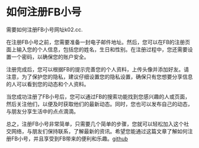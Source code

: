# 如何注册FB小号

需要如何注册FB小号网址k02.cc.

在注册FB小号之前，您需要准备一封电子邮件地址。然后，您可以在FB的注册页面上输入您的个人信息，包括您的姓名，生日和性别。在注册过程中，您还需要设置一个密码，以确保您的账户安全。

注册完成后，您可以根据FB的提示完善您的个人资料，上传头像并添加好友。请注意，为了保护您的隐私，建议仔细设置您的隐私设置，确保只有您想要分享信息的人可以看到您的动态和个人资料。

当您成功注册了FB小号后，您可以通过FB的搜索功能找到您感兴趣的人或页面，然后关注他们，以便及时获取他们的最新动态。同时，您也可以发布自己的动态，与朋友分享生活中的点点滴滴。

总之，注册FB小号非常简单，只需要几个简单的步骤，您就可以轻松加入这个社交网络，与朋友们保持联系，了解最新的资讯。希望您能通过这篇文章了解如何注册FB小号，并且享受到FB带来的便利和乐趣。[github](https://github.com)